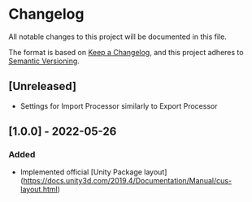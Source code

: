 # Changelog
All notable changes to this project will be documented in this file.

The format is based on [Keep a Changelog](https://keepachangelog.com/en/1.0.0/),
and this project adheres to [Semantic Versioning](https://semver.org/spec/v2.0.0.html).

## [Unreleased]
- Settings for Import Processor similarly to Export Processor

## [1.0.0] - 2022-05-26
### Added
- Implemented official [Unity Package layout] (https://docs.unity3d.com/2019.4/Documentation/Manual/cus-layout.html) 